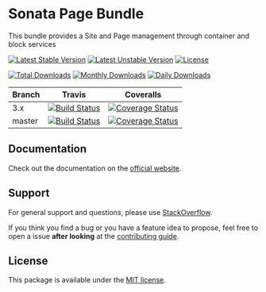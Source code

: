 # Sonata Page Bundle

This bundle provides a Site and Page management through container and block services

[![Latest Stable Version](https://poser.pugx.org/sonata-project/page-bundle/v/stable)](https://packagist.org/packages/sonata-project/page-bundle)
[![Latest Unstable Version](https://poser.pugx.org/sonata-project/page-bundle/v/unstable)](https://packagist.org/packages/sonata-project/page-bundle)
[![License](https://poser.pugx.org/sonata-project/page-bundle/license)](https://packagist.org/packages/sonata-project/page-bundle)

[![Total Downloads](https://poser.pugx.org/sonata-project/page-bundle/downloads)](https://packagist.org/packages/sonata-project/page-bundle)
[![Monthly Downloads](https://poser.pugx.org/sonata-project/page-bundle/d/monthly)](https://packagist.org/packages/sonata-project/page-bundle)
[![Daily Downloads](https://poser.pugx.org/sonata-project/page-bundle/d/daily)](https://packagist.org/packages/sonata-project/page-bundle)

Branch | Travis | Coveralls |
------ | ------ | --------- |
3.x   | [![Build Status][travis_stable_badge]][travis_stable_link]     | [![Coverage Status][coveralls_stable_badge]][coveralls_stable_link]     |
master | [![Build Status][travis_unstable_badge]][travis_unstable_link] | [![Coverage Status][coveralls_unstable_badge]][coveralls_unstable_link] |

## Documentation

Check out the documentation on the [official website](https://sonata-project.org/bundles/page).

## Support

For general support and questions, please use [StackOverflow](http://stackoverflow.com/questions/tagged/sonata).

If you think you find a bug or you have a feature idea to propose, feel free to open a issue
**after looking** at the [contributing guide](CONTRIBUTING.md).

## License

This package is available under the [MIT license](LICENSE).

[travis_stable_badge]: https://travis-ci.org/sonata-project/SonataPageBundle.svg?branch=3.x
[travis_stable_link]: https://travis-ci.org/sonata-project/SonataPageBundle
[travis_unstable_badge]: https://travis-ci.org/sonata-project/SonataPageBundle.svg?branch=master
[travis_unstable_link]: https://travis-ci.org/sonata-project/SonataPageBundle

[coveralls_stable_badge]: https://coveralls.io/repos/github/sonata-project/SonataPageBundle/badge.svg?branch=3.x
[coveralls_stable_link]: https://coveralls.io/github/sonata-project/SonataPageBundle?branch=3.x
[coveralls_unstable_badge]: https://coveralls.io/repos/github/sonata-project/SonataPageBundle/badge.svg?branch=master
[coveralls_unstable_link]: https://coveralls.io/github/sonata-project/SonataPageBundle?branch=master

